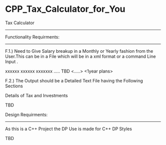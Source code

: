 CPP_Tax_Calculator_for_You
==========================

Tax Calculator
________________________________________________________


Functionality Requirments:
***************************
F.1.) Need to Give Salary breakup in a Monthly or Yearly fashion from the User.This can be in a
File which will be in a xml format or a command Line Input .

<salary breakup>
  <HRA>xxxxxx</HRA>
  <Basic>xxxxxx</Basic>
  <Bonus>xxxxxxx</Bonus>
  .....
  TBD

<Investmensts>
  <Tax Savers>
    <Life Insurance>
    <.....>
  <Non tax Savers>
    <1year plans>
    <Savings>



F.2.) The Output should be a Detailed Text File having the Following Sections

Details of Tax and Investments

TBD



Design Requirments:
***************************
As this is a C++ Project the DP Use is made for C++ DP Styles 

TBD

